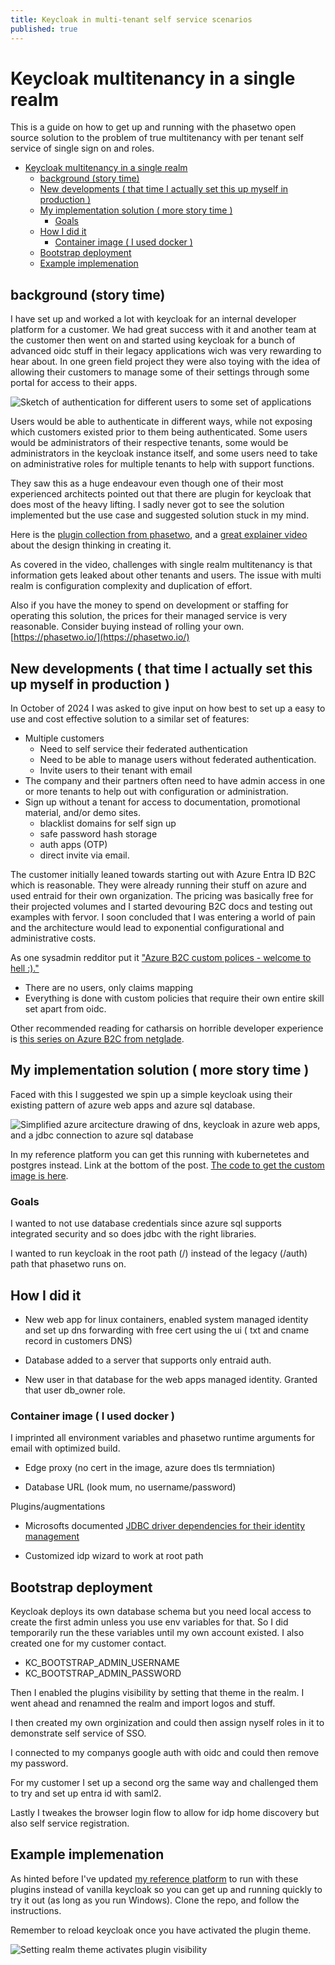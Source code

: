 ```yaml
---
title: Keycloak in multi-tenant self service scenarios
published: true
---
```


# Keycloak multitenancy in a single realm

This is a guide on how to get up and running with the phasetwo open source solution to the problem of true multitenancy with per tenant self service of single sign on and roles.


- [Keycloak multitenancy in a single realm](#keycloak-multitenancy-in-a-single-realm)
  - [background (story time)](#background-story-time)
  - [New developments ( that time I actually set this up myself in production )](#new-developments--that-time-i-actually-set-this-up-myself-in-production-)
  - [My implementation solution ( more story time )](#my-implementation-solution--more-story-time-)
    - [Goals](#goals)
  - [How I did it](#how-i-did-it)
    - [Container image ( I used docker )](#container-image--i-used-docker-)
  - [Bootstrap deployment](#bootstrap-deployment)
  - [Example implemenation](#example-implemenation)




## background (story time)

I have set up and worked a lot with keycloak for an internal developer platform for a customer. We had great success with it and another team at the customer then went on and started using keycloak for a bunch of advanced oidc stuff in their legacy applications wich was very rewarding to hear about. In one green field project they were also toying with the idea of allowing their customers to manage some of their settings through some portal for access to their apps.

![Sketch of authentication for different users to some set of applications](../assets/2024-11-04-img1-keycloak-tenants-users.png)

Users would be able to authenticate in different ways, while not exposing which customers existed prior to them being authenticated. Some users would be administrators of their respective tenants, some would be administrators in the keycloak instance itself, and some users need to take on administrative roles for multiple tenants to help with support functions.

They saw this as a huge endeavour even though one of their most experienced architects pointed out that there are plugin for keycloak that does most of the heavy lifting. I sadly never got to see the solution implemented but the use case and suggested solution stuck in my mind.

Here is the [plugin collection from phasetwo](https://github.com/p2-inc/keycloak-orgs), and a [great explainer video](https://www.youtube.com/watch?v=DNq51wWw3F4) about the design thinking in creating it.

As covered in the video, challenges with single realm multitenancy is that information gets leaked about other tenants and users. The issue with multi realm is configuration complexity and duplication of effort.

Also if you have the money to spend on development or staffing for operating this solution, the prices for their managed service is very reasonable. Consider buying instead of rolling your own. [https://phasetwo.io/](https://phasetwo.io/)

## New developments ( that time I actually set this up myself in production )

In October of 2024 I was asked to give input on how best to set up a easy to use and cost effective solution to a similar set of features:

- Multiple customers
  - Need to self service their federated authentication
  - Need to be able to manage users without federated authentication.
  - Invite users to their tenant with email
- The company and their partners often need to have admin access in one or more tenants to help out with configuration or administration.
- Sign up without a tenant for access to documentation, promotional material, and/or demo sites.
  - blacklist domains for self sign up
  - safe password hash storage
  - auth apps (OTP)
  - direct invite via email.

The customer initially leaned towards starting out with Azure Entra ID B2C which is reasonable. They were already running their stuff on azure and used entraid for their own organization. The pricing was basically free for their projected volumes and I started devouring B2C docs and testing out examples with fervor. I soon concluded that I was entering a world of pain and the architecture would lead to exponential configurational and administrative costs.

As one sysadmin redditor put it ["Azure B2C custom polices - welcome to hell :)."](https://www.reddit.com/r/sysadmin/comments/10l1i9v/azure_ad_b2c_custom_policy_problem/j5uxnd1/)

- There are no users, only claims mapping
- Everything is done with custom policies that require their own entire skill set apart from oidc.

Other recommended reading for catharsis on horrible developer experience is [this series on Azure B2C from netglade](https://www.netglade.cz/en/blog/azure-active-directory-b2c-developer-experience).

## My implementation solution ( more story time )

Faced with this I suggested we spin up a simple keycloak using their existing pattern of azure web apps and azure sql database.

![Simplified azure arcitecture drawing of dns, keycloak in azure web apps, and a jdbc connection to azure sql database](../assets/2024-11-04-img2-azure-architecture.png)

In my reference platform you can get this running with kubernetetes and postgres instead. Link at the bottom of the post. [The code to get the custom image is here](https://github.com/QuadmanSWE/ds-ref-platform/tree/main/multitenant-keycloak).

### Goals

I wanted to not use database credentials since azure sql supports integrated security and so does jdbc with the right libraries.

I wanted to run keycloak in the root path (/) instead of the legacy (/auth) path that phasetwo runs on.

## How I did it

- New web app for linux containers, enabled system managed identity and set up dns forwarding with free cert using the ui ( txt and cname record in customers DNS)

- Database added to a server that supports only entraid auth.

- New user in that database for the web apps managed identity. Granted that user db_owner role.


### Container image ( I used docker )

I imprinted all environment variables and phasetwo runtime arguments for email with optimized build.

- Edge proxy (no cert in the image, azure does tls termniation)

- Database URL (look mum, no username/password)

Plugins/augmentations

- Microsofts documented [JDBC driver dependencies for their identity management](https://learn.microsoft.com/en-us/sql/connect/jdbc/connecting-using-azure-active-directory-authentication?view=sql-server-ver16#client-setup-requirements)

- Customized idp wizard to work at root path

## Bootstrap deployment

Keycloak deploys its own database schema but you need local access to create the first admin unless you use env variables for that. So I did temporarily run the these variables until my own account existed. I also created one for my customer contact.

- KC_BOOTSTRAP_ADMIN_USERNAME
- KC_BOOTSTRAP_ADMIN_PASSWORD

Then I enabled the plugins visibility by setting that theme in the realm. I went ahead and renamned the realm and import logos and stuff.

I then created my own orginization and could then assign nyself roles in it to demonstrate self service of SSO.

I connected to my companys google auth with oidc and could then remove my password.

For my customer I set up a second org the same way and challenged them to try and set up entra id with saml2.

Lastly I tweakes the browser login flow to allow for idp home discovery but also self service registration.

## Example implemenation

As hinted before I've updated [my reference platform](https://github.com/QuadmanSWE/ds-ref-platform) to run with these plugins instead of vanilla keycloak so you can get up and running quickly to try it out (as long as you run Windows). Clone the repo, and follow the instructions.

Remember to reload keycloak once you have activated the plugin theme.

![Setting realm theme activates plugin visibility](../assets/2024-11-04-img3-realm-themes.png)

